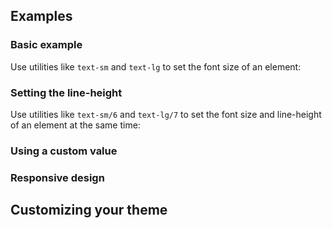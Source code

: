 <ApiTable
  rows=
/>

## Examples

### Basic example

Use utilities like `text-sm` and `text-lg` to set the font size of an element:

### Setting the line-height

Use utilities like `text-sm/6` and `text-lg/7` to set the font size and line-height of an element at the same time:

### Using a custom value

### Responsive design

## Customizing your theme